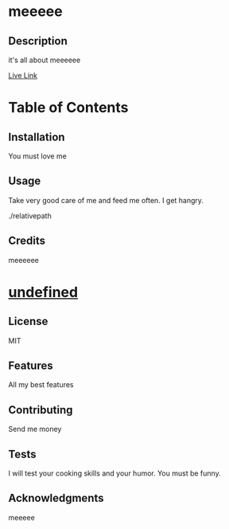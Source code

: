 # meeeee
 
  ## Description


  it's all about meeeeee
 
  [Live Link](www.me.com)


  # Table of Contents


  ## Installation


  You must love me


  ## Usage


  Take very good care of me and feed me often. I get hangry.

  ./relativepath


  ## Credits


  meeeeee

  # [undefined](www.github.com/undefined)

 
  ## License


  MIT


  ## Features


  All my best features


  ## Contributing


  Send me money


  ## Tests


  I will test your cooking skills and your humor. You must be funny. 
  ## Acknowledgments


  meeeee